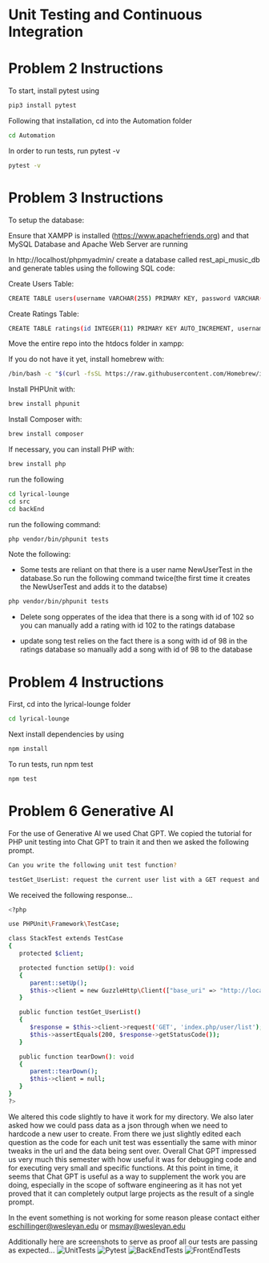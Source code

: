 # Unit Testing and Continuous Integration

# Problem 2 Instructions

To start, install pytest using

```bash
pip3 install pytest
```

Following that installation, cd into the Automation folder

```bash
cd Automation
```

In order to run tests, run pytest -v

```bash
pytest -v
```

# Problem 3 Instructions

To setup the database:

Ensure that XAMPP is installed (https://www.apachefriends.org) and that MySQL Database and Apache Web Server are running

In http://localhost/phpmyadmin/ create a database called rest_api_music_db and generate tables using the following SQL code:

Create Users Table:

```bash
CREATE TABLE users(username VARCHAR(255) PRIMARY KEY, password VARCHAR(255))
```

Create Ratings Table:

```bash
CREATE TABLE ratings(id INTEGER(11) PRIMARY KEY AUTO_INCREMENT, username VARCHAR(255), artist VARCHAR(255), song VARCHAR(100), rating INTEGER(1), FOREIGN KEY (username) REFERENCES users(username))
```

Move the entire repo into the htdocs folder in xampp:

If you do not have it yet, install homebrew with:

```bash
/bin/bash -c "$(curl -fsSL https://raw.githubusercontent.com/Homebrew/install/HEAD/install.sh)"
```

Install PHPUnit with:

```bash
brew install phpunit
```

Install Composer with:

```bash
brew install composer
```

If necessary, you can install PHP with:

```bash
brew install php
```

run the following

```bash
cd lyrical-lounge
cd src
cd backEnd
```

run the following command:

```bash
php vendor/bin/phpunit tests
```

Note the following:

- Some tests are reliant on that there is a user name NewUserTest in the database.So run the following command twice(the first time it creates the NewUserTest and adds it to the databse)

```bash
php vendor/bin/phpunit tests
```

- Delete song opperates of the idea that there is a song with id of 102 so you can manually add a rating with id 102 to the ratings database

- update song test relies on the fact there is a song with id of 98 in the ratings database so manually add a song with id of 98 to the database

# Problem 4 Instructions

First, cd into the lyrical-lounge folder

```bash
cd lyrical-lounge
```

Next install dependencies by using

```bash
npm install
```

To run tests, run npm test

```bash
npm test
```

# Problem 6 Generative AI
For the use of Generative AI we used Chat GPT. We copied the tutorial for PHP unit testing into Chat GPT to train it and then we asked the following prompt. 

```bash
Can you write the following unit test function?

testGet_UserList: request the current user list with a GET request and check that the server responds with a 200 response code.
```

We received the following response...

```bash
<?php

use PHPUnit\Framework\TestCase;

class StackTest extends TestCase
{
   protected $client;

   protected function setUp(): void
   {
      parent::setUp();
      $this->client = new GuzzleHttp\Client(["base_uri" => "http://localhost:3306/index.php"]);
   }

   public function testGet_UserList()
   {
      $response = $this->client->request('GET', 'index.php/user/list');
      $this->assertEquals(200, $response->getStatusCode());
   }

   public function tearDown(): void
   {
      parent::tearDown();
      $this->client = null;
   }
}
?>
```
We altered this code slightly to have it work for my directory. We also later asked how we could pass data as a json through when we need to hardcode a new user to create. From there we just slightly edited each question as the code for each unit test was essentially the same with minor tweaks in the url and the data being sent over. Overall Chat GPT impressed us very much this semester with how useful it was for debugging code and for executing very small and specific functions. At this point in time, it seems that Chat GPT is useful as a way to supplement the work you are doing, especially in the scope of software engineering as it has not yet proved that it can completely output large projects as the result of a single prompt.   

In the event something is not working for some reason please contact either eschillinger@wesleyan.edu or msmay@wesleyan.edu

Additionally here are screenshots to serve as proof all our tests are passing as expected...
![UnitTests](https://github.com/eschillinger7/Comp333-Project-Matt-Emmett-TestingIntegration/assets/144485976/044c9773-05b8-4a7b-bb2d-421fb0998fbb)
![Pytest](https://github.com/eschillinger7/Comp333-Project-Matt-Emmett-TestingIntegration/assets/144485976/c8937433-43aa-4299-941d-9e0ac5ea13d9)
![BackEndTests](https://github.com/eschillinger7/Comp333-Project-Matt-Emmett-TestingIntegration/assets/144485976/97fc52c9-5a7d-4552-97e8-34d9b9d23f53)
![FrontEndTests](https://github.com/eschillinger7/Comp333-Project-Matt-Emmett-TestingIntegration/assets/144485976/2c748e9b-9271-4af4-913a-acb69a15669a)


